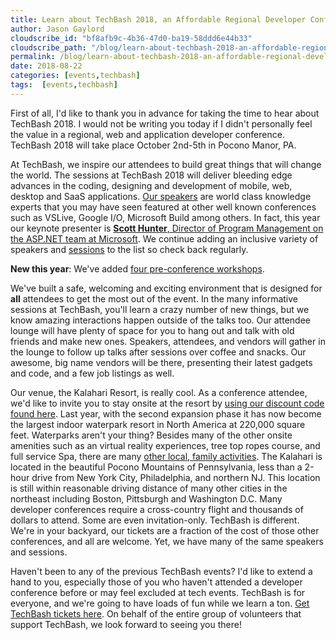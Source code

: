 ```yaml
---
title: Learn about TechBash 2018, an Affordable Regional Developer Conference
author: Jason Gaylord
cloudscribe_id: "bf8afb9c-4b36-47d0-ba19-58ddd6e44b33"
cloudscribe_path: "/blog/learn-about-techbash-2018-an-affordable-regional-developer-conference"
permalink: /blog/learn-about-techbash-2018-an-affordable-regional-developer-conference
date: 2018-08-22
categories: [events,techbash]
tags:  [events,techbash]
---
```


First of all, I'd like to thank you in advance for taking the time to hear about TechBash 2018. I would not be writing you today if I didn't personally feel the value in a regional, web and application developer conference. TechBash 2018 will take place October 2nd-5th in Pocono Manor, PA.

At TechBash, we inspire our attendees to build great things that will change the world. The sessions at TechBash 2018 will deliver bleeding edge advances in the coding, designing and development of mobile, web, desktop and SaaS applications. [Our speakers](https://jasong.us/2q2zERh) are world class knowledge experts that you may have seen featured at other well known conferences such as VSLive, Google I/O, Microsoft Build among others. In fact, this year our keynote presenter is [**Scott Hunter**, Director of Program Management on the ASP.NET team at Microsoft](https://jasong.us/2ztxAtE). We continue adding an inclusive variety of speakers and [sessions](https://jasong.us/2xWz9Qw) to the list so check back regularly.

**New this year**: We've added [four pre-conference workshops](https://jasong.us/2SVrBF3).

We've built a safe, welcoming and exciting environment that is designed for **all** attendees to get the most out of the event. In the many informative sessions at TechBash, you'll learn a crazy number of new things, but we know amazing interactions happen outside of the talks too. Our attendee lounge will have plenty of space for you to hang out and talk with old friends and make new ones. Speakers, attendees, and vendors will gather in the lounge to follow up talks after sessions over coffee and snacks. Our awesome, big name vendors will be there, presenting their latest gadgets and code, and a few job listings as well.

Our venue, the Kalahari Resort, is really cool. As a conference attendee, we'd like to invite you to stay onsite at the resort by [using our discount code found here](https://jasong.us/2Akujxl). Last year, with the second expansion phase it has now become the largest indoor waterpark resort in North America at 220,000 square feet. Waterparks aren't your thing? Besides many of the other onsite amenities such as an virtual reality experiences, tree top ropes course, and full service Spa, there are many [other local, family activities](https://jasong.us/2YUxoys). The Kalahari is located in the beautiful Pocono Mountains of Pennsylvania, less than a 2-hour drive from New York City, Philadelphia, and northern NJ. This location is still within reasonable driving distance of many other cities in the northeast including Boston, Pittsburgh and Washington D.C. Many developer conferences require a cross-country flight and thousands of dollars to attend. Some are even invitation-only. TechBash is different. We're in your backyard, our tickets are a fraction of the cost of those other conferences, and all are welcome. Yet, we have many of the same speakers and sessions.

Haven't been to any of the previous TechBash events? I'd like to extend a hand to you, especially those of you who haven't attended a developer conference before or may feel excluded at tech events. TechBash is for everyone, and we're going to have loads of fun while we learn a ton. [Get TechBash tickets here](https://jasong.us/35Ow8yh). On behalf of the entire group of volunteers that support TechBash, we look forward to seeing you there!
